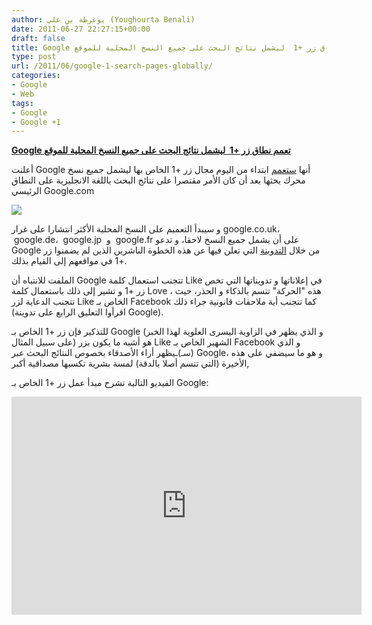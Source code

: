 ```yaml
---
author: يوغرطة بن علي (Youghourta Benali)
date: 2011-06-27 22:27:15+00:00
draft: false
title: Google تعمم نطاق زر +1  ليشمل نتائج البحث على جميع النسخ المحلية للموقع
type: post
url: /2011/06/google-1-search-pages-globally/
categories:
- Google
- Web
tags:
- Google
- Google +1
---
```


[**Google تعمم نطاق زر +1  ليشمل نتائج البحث على جميع النسخ المحلية للموقع**](https://www.it-scoop.com/2011/06/google-1-search-pages-globally/)


أعلنت Google أنها [ستعمم](http://googlewebmastercentral.blogspot.com/2011/06/1-around-world.html) ابتداء من اليوم مجال زر +1 الخاص بها ليشمل جميع نسخ محرك بحثها بعد أن كان الأمر مقتصرا على نتائج البحث باللغة الانجليزية على النطاق الرئيسي Google.com

[![](https://www.it-scoop.com/wp-content/uploads/2011/06/google-1.jpg)
](https://www.it-scoop.com/2011/06/google-1-search-pages-globally/ )

و سيبدأ التعميم على النسخ المحلية الأكثر انتشارا على غرار google.co.uk،  google.de،  google.jp  و  google.fr على أن يشمل جميع النسخ لاحقا، و تدعو Google من خلال [التدوينة](http://googlewebmastercentral.blogspot.com/2011/06/1-around-world.html) التي تعلن فيها عن هذه الخطوة الناشرين الذين لم يضمنوا زر +1 في مواقعهم إلى القيام بذلك.

الملفت للانتباه أن Google تتجنب استعمال كلمة Like في إعلاناتها و تدويناتها التي تخص زر +1 و تشير إلى ذلك باستعمال كلمة Love ، هذه "الحركة" تتسم بالذكاء و الحذر، حيث تتجنب الدعاية لزر Like الخاص بـ Facebook كما تتجنب أية ملاحقات قانونية جراء ذلك (اقرأوا التعليق الرابع على تدوينة Google).

للتذكير فإن زر +1 الخاص بـ Google (و الذي يظهر في الزاوية اليسرى العلوية لهذا الخبر على سبيل المثال) هو أشبه ما يكون بزر Like الشهير الخاص بـ Facebook و الذي (سـ)ـيظهر أراء الأصدقاء بخصوص النتائج البحث عبر Google، و هو ما سيضفي على هذه الأخيرة (التي تتسم أصلا بالدقة) لمسة بشرية تكسبها مصداقية أكبر,

الفيديو التالية تشرح مبدأ عمل زر +1 الخاص بـ Google:

<!-- more -->

<iframe width="560" allowfullscreen="None" src="http://www.youtube.com/embed/OAyUNI3_V2c" frameborder="0" height="349"></iframe>
